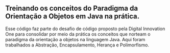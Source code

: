 
## Treinando os conceitos do Paradigma da Orientação a Objetos em Java na prática.

Esse código faz parte do desafio de código proposto pela Digital Innovation One para consolidar por meio da prática os conceitos que norteam o paradigma da orientação a objetos na linguagem Java. Aqui foram trabalhados a Abstração, Encapsulamento, Herança e Polimorfismo.
